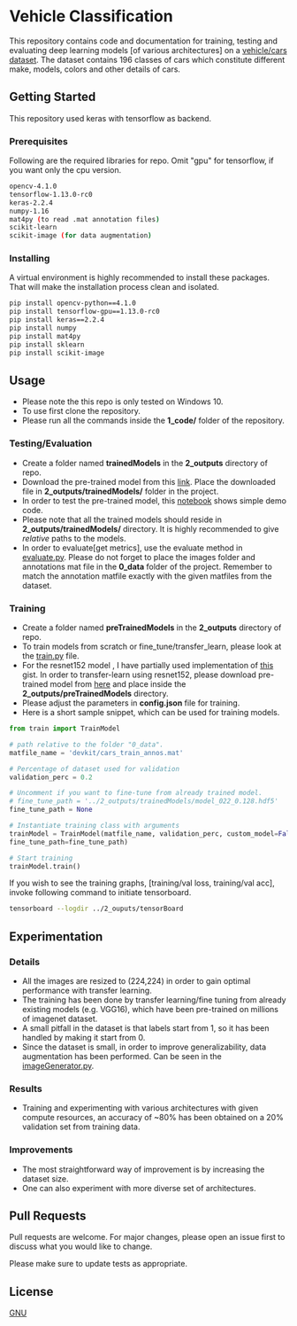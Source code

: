 # Vehicle Classification

This repository contains code and documentation for training, testing and evaluating deep learning models [of various architectures] on a [vehicle/cars dataset](https://ai.stanford.edu/~jkrause/cars/car_dataset.html). The dataset contains 196 classes of cars which constitute different make, models, colors and other details of cars.

## Getting Started
This repository used keras with tensorflow as backend.

### Prerequisites
Following are the required libraries for repo. Omit "gpu" for tensorflow, if you want only the cpu version.
```bash
opencv-4.1.0
tensorflow-1.13.0-rc0
keras-2.2.4
numpy-1.16
mat4py (to read .mat annotation files)
scikit-learn
scikit-image (for data augmentation)
```
### Installing
A virtual environment is highly recommended to install these packages. That will make the installation process clean and isolated. 
```bash
pip install opencv-python==4.1.0
pip install tensorflow-gpu==1.13.0-rc0
pip install keras==2.2.4
pip install numpy
pip install mat4py
pip install sklearn
pip install scikit-image
```

## Usage
- Please note the this repo is only tested on Windows 10.
- To use first clone the repository.
- Please run all the commands inside the **1_code/** folder of the repository.

### Testing/Evaluation
- Create a folder named **trainedModels** in the **2_outputs** directory of repo.
- Download the pre-trained model from this [link](). Place the downloaded file in **2_outputs/trainedModels/** folder in the project.
- In order to test the pre-trained model, this [notebook](https://github.com/isamabdullah88/VehicleClassification/blob/master/1_code/demo.ipynb) shows simple demo code.
- Please note that all the trained models should reside in **2_outputs/trainedModels/** directory. It is highly recommended to give *relative* paths to the models.
- In order to evaluate[get metrics], use the evaluate method in  [evaluate.py](). Please do not forget to place the images folder and annotations mat file in the **0_data** folder of the project. Remember to match the annotation matfile exactly with the given matfiles from the dataset.

### Training
- Create a folder named **preTrainedModels** in the **2_outputs** directory of repo.
- To train models from scratch or fine_tune/transfer_learn, please look at the [train.py](https://github.com/isamabdullah88/VehicleClassification/blob/master/1_code/train.py) file.
- For the resnet152 model , I have partially used implementation of [this](https://gist.github.com/flyyufelix/7e2eafb149f72f4d38dd661882c554a6) gist. In order to transfer-learn using resnet152, please download pre-trained model from [here](https://drive.google.com/file/d/0Byy2AcGyEVxfeXExMzNNOHpEODg/view) and place inside the **2_outputs/preTrainedModels** directory.
- Please adjust the parameters in **config.json** file for training.
- Here is a short sample snippet, which can be used for training models.
```python
from train import TrainModel

# path relative to the folder "0_data".
matfile_name = 'devkit/cars_train_annos.mat'

# Percentage of dataset used for validation
validation_perc = 0.2

# Uncomment if you want to fine-tune from already trained model.
# fine_tune_path = '../2_outputs/trainedModels/model_022_0.128.hdf5'
fine_tune_path = None

# Instantiate training class with arguments
trainModel = TrainModel(matfile_name, validation_perc, custom_model=False,
fine_tune_path=fine_tune_path)

# Start training
trainModel.train()
```
If you wish to see the training graphs, [training/val loss, training/val acc], invoke following command to initiate tensorboard.

```bash
tensorboard --logdir ../2_ouputs/tensorBoard
```
## Experimentation
### Details
- All the images are resized to (224,224) in order to gain optimal performance with transfer learning.
- The training has been done by transfer learning/fine tuning from already existing models (e.g. VGG16), which have been pre-trained on millions of imagenet dataset.
- A small pitfall in the dataset is that labels start from 1, so it has been handled by making it start from 0.
- Since the dataset is small, in order to improve generalizability, data augmentation has been performed. Can be seen in the [imageGenerator.py](https://github.com/isamabdullah88/VehicleClassification/blob/master/1_code/imageGenerator.py).

### Results
- Training and experimenting with various architectures with given compute resources, an accuracy of ~80% has been obtained on a 20% validation set from training data.

### Improvements
-  The most straightforward way of improvement is by increasing the dataset size.
- One can also experiment with more diverse set of architectures.

## Pull Requests
Pull requests are welcome. For major changes, please open an issue first to discuss what you would like to change.

Please make sure to update tests as appropriate.

## License
[GNU](https://github.com/isamabdullah88/VehicleClassification/blob/master/LICENSE)


